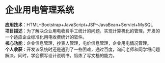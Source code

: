 # 企业用电管理系统   
**应用技术**：HTML+Bootstrap+JavaScript+JSP+JavaBean+Servlet+MySQL  
**项目描述**：为了解决企业用电收费手工统计的问题，实现计算机化的管理，开发的一个适应企业标准化用电收费统计的软件。  
**核心功能**：企业信息管理，抄表人管理，电价信息管理，企业用电情况管理。  
**个人收获**：开发该系统时还是遇到了一些困难，通过百度，询问老师和同学将问题解决。同时，学会撰写设计说明书，锻炼了写文档的能力。
